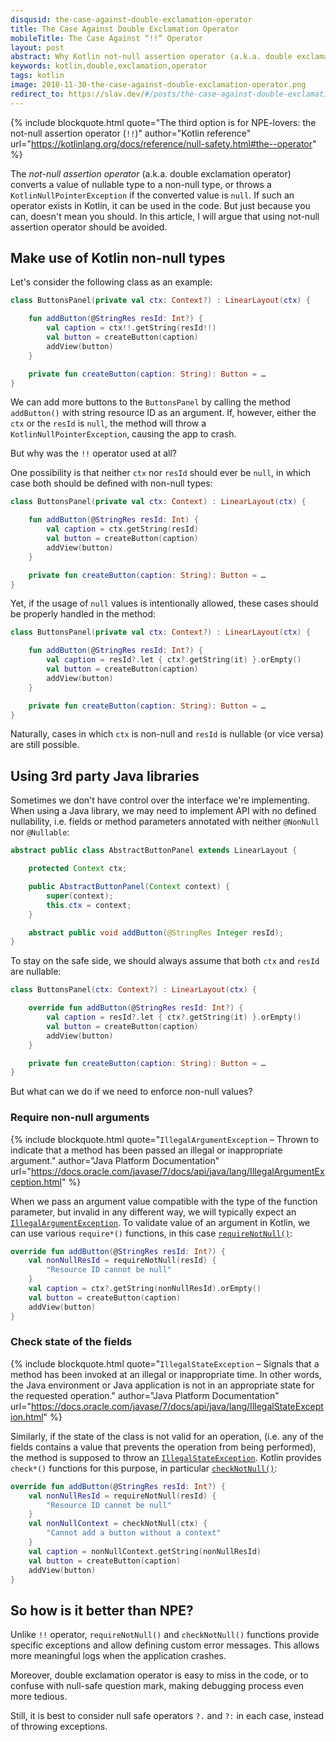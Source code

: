 ```yaml
---
disqusid: the-case-against-double-exclamation-operator
title: The Case Against Double Exclamation Operator
mobileTitle: The Case Against “!!” Operator
layout: post
abstract: Why Kotlin not-null assertion operator (a.k.a. double exclamation operator) should be avoided.
keywords: kotlin,double,exclamation,operator
tags: kotlin
image: 2018-11-30-the-case-against-double-exclamation-operator.png
redirect_to: https://slav.dev/#/posts/the-case-against-double-exclamation-operator
---
```


{% include blockquote.html
quote="The third option is for NPE-lovers: the not-null assertion operator (<code>!!</code>)"
author="Kotlin reference"
url="https://kotlinlang.org/docs/reference/null-safety.html#the--operator" %}

The _not-null assertion operator_ (a.k.a. double exclamation operator)
converts a value of nullable type to a non-null type, or throws
a `KotlinNullPointerException` if the converted value is `null`.
If such an operator exists in Kotlin, it can be used in the code.
But just because you can, doesn't mean you should. In this article,
I will argue that using not-null assertion operator should be avoided.

## Make use of Kotlin non-null types

Let's consider the following class as an example:

```kotlin
class ButtonsPanel(private val ctx: Context?) : LinearLayout(ctx) {

    fun addButton(@StringRes resId: Int?) {
        val caption = ctx!!.getString(resId!!)
        val button = createButton(caption)
        addView(button)
    }

    private fun createButton(caption: String): Button = …
}
```

We can add more buttons to the `ButtonsPanel` by calling
the method `addButton()` with string resource ID as an argument.
If, however, either the `ctx` or the `resId` is `null`, the method
will throw a `KotlinNullPointerException`, causing the app to crash.

But why was the `!!` operator used at all?

One possibility is that neither `ctx` nor `resId` should ever be `null`,
in which case both should be defined with non-null types:

```kotlin
class ButtonsPanel(private val ctx: Context) : LinearLayout(ctx) {

    fun addButton(@StringRes resId: Int) {
        val caption = ctx.getString(resId)
        val button = createButton(caption)
        addView(button)
    }

    private fun createButton(caption: String): Button = …
}
```

Yet, if the usage of `null` values is intentionally allowed, these cases
should be properly handled in the method:

```kotlin
class ButtonsPanel(private val ctx: Context?) : LinearLayout(ctx) {

    fun addButton(@StringRes resId: Int?) {
        val caption = resId?.let { ctx?.getString(it) }.orEmpty()
        val button = createButton(caption)
        addView(button)
    }

    private fun createButton(caption: String): Button = …
}
```

Naturally, cases in which `ctx` is non-null and `resId` is nullable
(or vice versa) are still possible.

## Using 3rd party Java libraries

Sometimes we don't have control over the interface we're implementing.
When using a Java library, we may need to implement API with no defined
nullability, i.e. fields or method parameters annotated with neither
`@NonNull` nor `@Nullable`:

```java
abstract public class AbstractButtonPanel extends LinearLayout {

    protected Context ctx;

    public AbstractButtonPanel(Context context) {
        super(context);
        this.ctx = context;
    }

    abstract public void addButton(@StringRes Integer resId);
}
```

To stay on the safe side, we should always assume that both `ctx`
and `resId` are nullable:

```kotlin
class ButtonsPanel(ctx: Context?) : LinearLayout(ctx) {

    override fun addButton(@StringRes resId: Int?) {
        val caption = resId?.let { ctx?.getString(it) }.orEmpty()
        val button = createButton(caption)
        addView(button)
    }

    private fun createButton(caption: String): Button = …
}
```

But what can we do if we need to enforce non-null values?

### Require non-null arguments

{% include blockquote.html
quote="<code>IllegalArgumentException</code> – Thrown to indicate that a method has been passed an illegal or inappropriate argument."
author="Java Platform Documentation"
url="https://docs.oracle.com/javase/7/docs/api/java/lang/IllegalArgumentException.html" %}

When we pass an argument value compatible with the type of the function
parameter, but invalid in any different way, we will typically expect
an [`IllegalArgumentException`](https://kotlinlang.org/api/latest/jvm/stdlib/kotlin/-illegal-argument-exception/index.html).
To validate value of an argument in Kotlin, we can use various
`require*()` functions, in this case
[`requireNotNull()`](https://kotlinlang.org/api/latest/jvm/stdlib/kotlin/require-not-null.html):

```kotlin
override fun addButton(@StringRes resId: Int?) {
    val nonNullResId = requireNotNull(resId) {
        "Resource ID cannot be null"
    }
    val caption = ctx?.getString(nonNullResId).orEmpty()
    val button = createButton(caption)
    addView(button)
}
```

### Check state of the fields

{% include blockquote.html
quote="<code>IllegalStateException</code> – Signals that a method has been invoked at an illegal or inappropriate time. In other words, the Java environment or Java application is not in an appropriate state for the requested operation."
author="Java Platform Documentation"
url="https://docs.oracle.com/javase/7/docs/api/java/lang/IllegalStateException.html" %}

Similarly, if the state of the class is not valid for an operation,
(i.e. any of the fields contains a value that prevents the operation
from being performed), the method is supposed to throw
an [`IllegalStateException`](https://kotlinlang.org/api/latest/jvm/stdlib/kotlin/-illegal-state-exception/index.html).
Kotlin provides `check*()` functions for this purpose, in particular
[`checkNotNull()`](https://kotlinlang.org/api/latest/jvm/stdlib/kotlin/check-not-null.html):

```kotlin
override fun addButton(@StringRes resId: Int?) {
    val nonNullResId = requireNotNull(resId) {
        "Resource ID cannot be null"
    }
    val nonNullContext = checkNotNull(ctx) {
        "Cannot add a button without a context"
    }
    val caption = nonNullContext.getString(nonNullResId)
    val button = createButton(caption)
    addView(button)
}
```

## So how is it better than NPE?

Unlike `!!` operator, `requireNotNull()` and `checkNotNull()` functions
provide specific exceptions and allow defining custom error messages.
This allows more meaningful logs when the application crashes.

Moreover, double exclamation operator is easy to miss in the code,
or to confuse with null-safe question mark, making debugging process
even more tedious.

Still, it is best to consider null safe operators `?.` and `?:`
in each case, instead of throwing exceptions.
